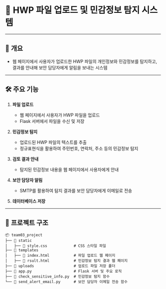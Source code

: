 # 📄 HWP 파일 업로드 및 민감정보 탐지 시스템

---
 
## 📌 개요
- 웹 페이지에서 사용자가 업로드한 HWP 파일의 개인정보와 민감정보를 탐지하고, 결과를 안내해 보안 담당자에게 알림을 보내는 시스템

---

## 🛠️ 주요 기능

1. **파일 업로드**  
   - 웹 페이지에서 사용자가 HWP 파일을 업로드
   - Flask 서버에서 파일을 수신 및 저장

2. **민감정보 탐지**  
   - 업로드된 HWP 파일의 텍스트를 추출
   - 정규표현식을 활용하여 주민번호, 연락처, 주소 등의 민감정보 탐지

3. **검토 결과 안내**  
   - 탐지된 민감정보 내용을 웹 페이지에서 사용자에게 안내

4. **보안 담당자 알림**  
   - SMTP를 활용하여 탐지 결과를 보안 담당자에게 이메일로 전송
     
5. **데이터베이스 저장**  

---

## 📂 프로젝트 구조
```
📦 team03_project
├── 📂 static
│   ├── 📜 style.css            # CSS 스타일 파일
├── 📂 templates
│   ├── 📜 index.html           # 파일 업로드 웹 페이지
│   ├── 📜 rsult.html           # 민감정보 탐지 결과 웹 페이지
├── 📂 uploads                  # 업로드 파일 저장 폴더
├── 📜 app.py                   # Flask 서버 및 주요 로직
├── 📜 check_sensitive_info.py  # 민감정보 탐지 함수
└── 📜 send_alert_email.py      # 보안 담당자 이메일 전송 함수

```


